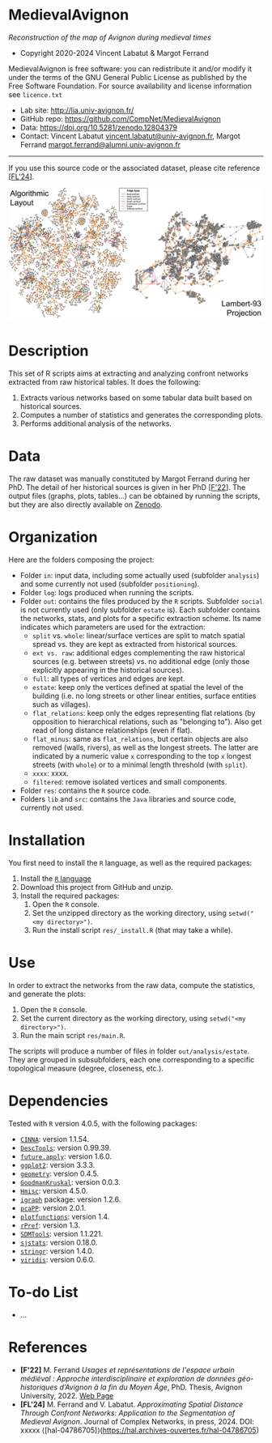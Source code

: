 MedievalAvignon
=======
*Reconstruction of the map of Avignon during medieval times*

* Copyright 2020-2024 Vincent Labatut & Margot Ferrand

MedievalAvignon is free software: you can redistribute it and/or modify it under the terms of the GNU General Public License as published by the Free Software Foundation. For source availability and license information see `licence.txt`

* Lab site: http://lia.univ-avignon.fr/
* GitHub repo: https://github.com/CompNet/MedievalAvignon
* Data: https://doi.org/10.5281/zenodo.12804379
* Contact: Vincent Labatut <vincent.labatut@univ-avignon.fr>, Margot Ferrand <margot.ferrand@alumni.univ-avignon.fr>

-----------------------------------------------------------------------

If you use this source code or the associated dataset, please cite reference [[FL'24](#references)].

![MedievalAvignonNet](/out/graph_both.jpg)

# Description
This set of R scripts aims at extracting and analyzing confront networks extracted from raw historical tables. It does the following:
1. Extracts various networks based on some tabular data built based on historical sources.
2. Computes a number of statistics and generates the corresponding plots.
3. Performs additional analysis of the networks.


# Data
The raw dataset was manually constituted by Margot Ferrand during her PhD. The detail of her historical sources is given in her PhD [[F'22](#references)]. The output files (graphs, plots, tables...) can be obtained by running the scripts, but they are also directly available on [Zenodo](https://doi.org/10.5281/zenodo.12804379).


# Organization
Here are the folders composing the project:
* Folder `in`: input data, including some actually used (subfolder `analysis`) and some currently not used (subfolder `positioning`).
* Folder `log`: logs produced when running the scripts.
* Folder `out`: contains the files produced by the `R` scripts. Subfolder `social` is not currently used (only subfolder `estate` is). Each subfolder contains the networks, stats, and plots for a specific extraction scheme. Its name indicates which parameters are used for the extraction:
  * `split` vs. `whole`: linear/surface vertices are split to match spatial spread vs. they are kept as extracted from historical sources.
  * `ext vs. raw`: additional edges complementing the raw historical sources (e.g. between streets) vs. no additional edge (only those explicitly appearing in the historical sources).
  * `full`: all types of vertices and edges are kept.
  * `estate`: keep only the vertices defined at spatial the level of the building (i.e. no long streets or other linear entities, surface entities such as villages).
  * `flat_relations`: keep only the edges representing flat relations (by opposition to hierarchical relations, such as "belonging to"). Also get read of long distance relationships (even if flat). 
  * `flat_minus`: same as `flat_relations`, but certain objects are also removed (walls, rivers), as well as the longest streets. The latter are indicated by a numeric value `x` corresponding to the top `x` longest streets (with `whole`) or to a minimal length threshold (with `split`).
  * `xxxx`: xxxx.
  * `filtered`: remove isolated vertices and small components.
* Folder `res`: contains the `R` source code.
* Folders `lib` and `src`: contains the `Java` libraries and source code, currently not used.


# Installation
You first need to install the `R` language, as well as the required packages:

1. Install the [`R` language](https://www.r-project.org/)
2. Download this project from GitHub and unzip.
3. Install the required packages: 
   1. Open the `R` console.
   2. Set the unzipped directory as the working directory, using `setwd("<my directory>")`.
   3. Run the install script `res/_install.R` (that may take a while).


# Use
In order to extract the networks from the raw data, compute the statistics, and generate the plots:

1. Open the `R` console.
2. Set the current directory as the working directory, using `setwd("<my directory>")`.
3. Run the main script `res/main.R`.

The scripts will produce a number of files in folder `out/analysis/estate`. They are grouped in subsubfolders, each one corresponding to a specific topological measure (degree, closeness, etc.). 

<!---
The script `src/Labatut2022.R` reproduces the computations described in article [[L'22](#references)]. Please, use [v1.0.2](https://github.com/CompNet/NaNet/releases/tag/v1.0.2) of the source code in the *Releases* page. Be warned that this will take a while (possibly several days). You can directly retrieve the data resulting from this process on [Zenodo](https://doi.org/10.5281/zenodo.12804379). 
--->

# Dependencies
Tested with `R` version 4.0.5, with the following packages:
* [`CINNA`](https://cran.r-project.org/web/packages/CINNA/): version 1.1.54.
* [`DescTools`](https://cran.r-project.org/web/packages/DescTools/): version 0.99.39.
* [`future.apply`](https://cran.r-project.org/web/packages/future.apply/): version 1.6.0.
* [`ggplot2`](https://cran.r-project.org/web/packages/ggplot2/): version 3.3.3.
* [`geometry`](https://cran.r-project.org/web/packages/geometry/): version 0.4.5.
* [`GoodmanKruskal`](https://cran.r-project.org/web/packages/GoodmanKruskal/): version 0.0.3.
* [`Hmisc`](https://cran.r-project.org/web/packages/Hmisc/): version 4.5.0.
* [`igraph`](http://igraph.org/r/) package: version 1.2.6.
* [`pcaPP`](https://cran.r-project.org/web/packages/pcaPP/): version 2.0.1.
* [`plotfunctions`](https://cran.r-project.org/web/packages/plotfunctions): version 1.4.
* [`rPref`](https://cran.r-project.org/web/packages/rPref/): version 1.3.
* [`SDMTools`](https://cran.rstudio.com/web/packages/SDMTools): version 1.1.221.
* [`sjstats`](https://cran.r-project.org/web/packages/sjstats/): version 0.18.0.
* [`stringr`](https://cran.r-project.org/web/packages/stringr/): version 1.4.0.
* [`viridis`](https://cran.r-project.org/web/packages/viridis/): version 0.6.0.


# To-do List
* ...


# References
* **[F'22]** M. Ferrand *Usages et représentations de l'espace urbain médiéval : Approche interdisciplinaire et exploration de données géo-historiques d’Avignon à la fin du Moyen Âge*, PhD. Thesis, Avignon University, 2022. [Web Page](https://www.theses.fr/2022AVIG1002)
* **[FL'24]** M. Ferrand and V. Labatut. *Approximating Spatial Distance Through Confront Networks: Application to the Segmentation of Medieval Avignon*. Journal of Complex Networks, in press, 2024. DOI: xxxxx ⟨[hal-04786705]⟩(https://hal.archives-ouvertes.fr/hal-04786705)
